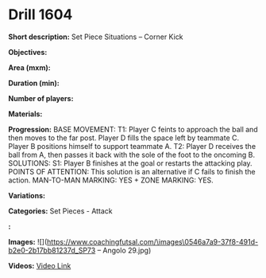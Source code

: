 # Drill 1604

**Short description:**
Set Piece Situations – Corner Kick

**Objectives:**


**Area (mxm):**


**Duration (min):**


**Number of players:**


**Materials:**


**Progression:**
BASE MOVEMENT: T1: Player C feints to approach the ball and then moves to the far post. Player D fills the space left by teammate C. Player B positions himself to support teammate A. T2: Player D receives the ball from A, then passes it back with the sole of the foot to the oncoming B. SOLUTIONS: S1: Player B finishes at the goal or restarts the attacking play. POINTS OF ATTENTION: This solution is an alternative if C fails to finish the action. MAN-TO-MAN MARKING: YES + ZONE MARKING: YES.

**Variations:**


**Categories:**
Set Pieces - Attack

**:**


**Images:**
![](https://www.coachingfutsal.com/\images\0546a7a9-37f8-491d-b2e0-2b17bb81237d_SP73 – Angolo 29.jpg)

**Videos:**
[Video Link](https://www.youtube.com/embed/FQ8PDwoNTqI)

